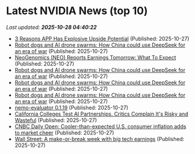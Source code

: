 # Latest NVIDIA News (top 10)
_Last updated: **2025-10-28 04:40:22**_

- [3 Reasons APP Has Explosive Upside Potential](https://finance.yahoo.com/news/3-reasons-app-explosive-upside-040314710.html) (Published: 2025-10-27)
- [Robot dogs and AI drone swarms: How China could use DeepSeek for an era of war](https://www.yahoo.com/news/articles/robot-dogs-ai-drone-swarms-033828646.html) (Published: 2025-10-27)
- [NeoGenomics (NEO) Reports Earnings Tomorrow: What To Expect](https://finance.yahoo.com/news/neogenomics-neo-reports-earnings-tomorrow-031535131.html) (Published: 2025-10-27)
- [Robot dogs and AI drone swarms: How China could use DeepSeek for an era of war](https://economictimes.indiatimes.com/tech/artificial-intelligence/robot-dogs-and-ai-drone-swarms-how-china-could-use-deepseek-for-an-era-of-war/articleshow/124838668.cms) (Published: 2025-10-27)
- [Robot dogs and AI drone swarms: How China could use DeepSeek for an era of war](https://ca.news.yahoo.com/robot-dogs-ai-drone-swarms-030245194.html) (Published: 2025-10-27)
- [Robot dogs and AI drone swarms: How China could use DeepSeek for an era of war](https://www.yahoo.com/news/articles/robot-dogs-ai-drone-swarms-030116238.html) (Published: 2025-10-27)
- [nemo-evaluator 0.1.19](https://pypi.org/project/nemo-evaluator/0.1.19/) (Published: 2025-10-27)
- [California Colleges Test AI Partnerships. Critics Complain It's Risky and Wasteful](https://news.slashdot.org/story/25/10/27/0112204/california-colleges-test-ai-partnerships-critics-complain-its-risky-and-wasteful) (Published: 2025-10-27)
- [CNBC Daily Open: Cooler-than-expected U.S. consumer inflation adds to market cheer](https://www.cnbc.com/2025/10/27/cnbc-daily-open-cooler-than-expected-us-consumer-inflation-adds-to-market-cheer.html) (Published: 2025-10-27)
- [Wall Street: A make-or-break week with big tech earnings](https://economictimes.indiatimes.com/markets/stocks/news/wall-street-a-make-or-break-week-with-big-tech-earnings/articleshow/124837231.cms) (Published: 2025-10-27)
